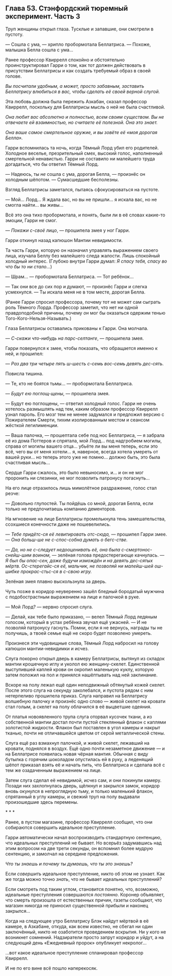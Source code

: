 ﻿## Глава 53. Стэнфордский тюремный эксперимент. Часть 3

Труп женщины открыл глаза. Тусклые и запавшие, они смотрели в пустоту.

— Сошла с ума, — хрипло пробормотала Беллатриса. — Похоже, малышка Белла сошла с ума...

Ранее профессор Квиррелл спокойно и обстоятельно проинструктировал Гарри о том, как тот должен действовать в присутствии Беллатрисы и как создать требуемый образ в своей голове.

*Вы посчитали удобным, а может, просто забавным, заставить Беллатрису влюбиться в вас, чтобы сделать её своей верной слугой.*

Эта любовь должна была пережить Азкабан, сказал профессор Квиррелл, поскольку для Беллатрисы мысль о ней не была счастливой.

*Она любит вас абсолютно и полностью, всем своим существом. Вы не отвечаете ей взаимностью, но считаете её полезной. Она это знает.*

*Она ваше самое смертельное оружие, и вы зовёте её «моя дорогая Белла».*

Гарри вспомнилась та ночь, когда Тёмный Лорд убил его родителей. Холодное веселье, презрительный смех, высокий голос, наполненный смертельной ненавистью. Гарри не составило ни малейшего труда догадаться, что бы ответил Тёмный Лорд.

— Надеюсь, ты *не* сошла с ума, дорогая Белла, — произнёс он холодным шёпотом. — Сумасшедшие бесполезны.

Взгляд Беллатрисы заметался, пытаясь сфокусироваться на пустоте.

— Мой... Лорд... Я ждала вас, но вы не пришли... я искала вас, но не смогла найти... вы живы...

Всё это она тихо пробормотала, и понять, были ли в её словах какие-то эмоции, Гарри не смог.

— *Покажи с-своё лицо*, — прошипела змея у ног Гарри.

Гарри откинул назад капюшон Мантии невидимости.

Та часть Гарри, которую он назначил управлять выражением своего лица, изучала Беллу без малейшего следа жалости. Лишь спокойный холодный интерес. (Глубоко внутри Гарри думал: *Я спасу тебя, спасу во что бы то ни стало...*)

— Шрам... — пробормотала Беллатриса. — Тот ребёнок...

— Так они все до сих пор и думают, — произнёс Гарри и слегка усмехнулся. — Ты искала меня не в том месте, дорогая Белла.

(Ранее Гарри спросил профессора, почему тот не может сам сыграть роль Тёмного Лорда. Профессор заметил, что нет ни одной правдоподобной причины, почему *он* мог бы оказаться одержим тенью Того-Кого-Нельзя-Называть.)

Глаза Беллатрисы оставались прикованы к Гарри. Она молчала.

*— С-скажи что-нибудь на парс-селтанге*, — прошипела змея.

Гарри повернулся к змее, чтобы показать, что обращается именно к ней, и прошипел:

— *Раз два три четыре пять ш-шесть с-семь вос-семь девять дес-сять.*

Повисла тишина.

— Те, кто не боятся тьмы... — пробормотала Беллатриса.

— *Будут ею поглощ-щены*, — прошипела змея.

— Будут ею поглощены, — ответил холодный голос. Гарри не очень хотелось размышлять над тем, каким образом профессор Квиррелл узнал пароль. Его мозг тем не менее задумался и предложил версию с Пожирателем Смерти, тихим изолированным местом и сеансом жёсткой легилименции.

— Ваша палочка, — прошептала себе под нос Беллатриса, — я забрала её из дома Поттеров и спрятала, мой Лорд... под надгробием могилы, справа от могилы вашего отца... убьёте ли вы меня теперь, если это всё, чего вы от меня хотели... я, наверное, всегда хотела умереть от вашей руки... но теперь этого уже не помню... должно быть, это была счастливая мысль...

Сердце Гарри сжалось, это было невыносимо, и... и он не мог проронить ни слезинки, не мог позволить патронусу погаснуть...

На его лице отразилось лишь мимолётное раздражение, голос стал резче:

— Довольно глупостей. Ты пойдёшь со мной, дорогая Белла, если только не предпочитаешь компанию дементоров.

На мгновение на лице Беллатрисы промелькнула тень замешательства, ссохшиеся конечности даже не пошевелились.

— *Тебе придётс-ся её левитировать отс-сюда,* — прошипел Гарри змее. — *Она больш-ше не с-спос-собна думать о бегс-стве.*

— *Да,* *но не с-следует недооценивать её, она была с-смертонос-снейш-шим воином,* — зелёная голова предостерегающе качнулась. — *Я был бы опас-сен, даже будучи измождён и на девять дес-сятых мёртв. Ос-стерегайс-ся её, мальчик, не позволяй ни малейш-шей ош-шибке прокрас-стьс-ся в с-свою игру.*

Зелёная змея плавно выскользнула за дверь.

Чуть позже в коридор неуверенно зашёл бледный бородатый мужчина с подобострастным выражением на лице и палочкой в руке.

— Мой Лорд? — нервно спросил слуга.

— Делай, как тебе было приказано, — велел Тёмный Лорд ледяным голосом, который в устах ребёнка звучал ещё ужасней. — И не позволяй патронусу гаснуть. Помни, если я не вернусь, награды ты не получишь, а твоей семье ещё не скоро будет позволено умереть.

Произнеся эти чудовищные слова, Тёмный Лорд набросил на голову капюшон мантии-невидимки и исчез.

Слуга покорно открыл дверь в камеру Беллатрисы, вытянул из складок мантии крошечную иглу и уколол ею женщину-скелет. Единственной выступившей каплей крови он окропил маленькую куклу, которую затем положил на пол и принялся нашёптывать над ней заклинание.

Вскоре на полу лежал ещё один неподвижный обтянутый кожей скелет. После этого слуга на секунду заколебался, и пустота рядом с ним нетерпеливо прошипела приказ. Слуга направил на Беллатрису волшебную палочку и произнёс одно слово — живой скелет на кровати стал голым, а скелет на полу облачился в её выцветшие одеяния.

От платья новоявленного трупа слуга оторвал кусочек ткани, а из собственной мантии достал почти пустой стеклянный флакон с каплями золотистой жидкости. Флакон был поставлен в угол камеры и накрыт тканью, почти не отличавшейся цветом от серой металлической стены.

Слуга ещё раз взмахнул палочкой, и живой скелет, лежавший на кровати, поднялся в воздух. Ещё одно почти незаметное движение — и на Беллатрисе появилась новая чёрная мантия. Обычная с виду бутылка с горячим шоколадом опустилась ей в руку, а леденящий шёпот приказал взять её и начать пить, что Беллатриса и сделала всё с тем же озадаченным выражением на лице.

Затем слуга сделал её невидимой, исчез сам, и они покинули камеру. Позади них захлопнулась дверь, щёлкнул и закрылся замок, коридор вновь окунулся в непроглядную тьму, и только маленький флакон, спрятанный в углу камеры, и свежий труп на полу выдавали произошедшие здесь перемены.

\* \* \*

Ранее, в пустом магазине, профессор Квиррелл сообщил, что они собираются совершить идеальное преступление.

Гарри автоматически начал воспроизводить стандартную сентенцию, что идеальных преступлений не бывает. Но всерьёз задумавшись над этим вопросом на две трети секунды, он вспомнил более мудрую сентенцию, и замолчал на середине предложения.

*Что ты знаешь и почему ты думаешь, что ты это знаешь?*

Если *совершить* идеальное преступление, никто об этом не узнает. Как же тогда можно точно *знать*, что не бывает идеальных преступлений?

Если смотреть под таким углом, становится понятно, что, возможно, идеальные преступления совершаются *постоянно*. Коронер объявляет, что смерть произошла от естественных причин, газеты сообщают, что магазин никогда не приносил существенной прибыли и наконец закрылся...

Когда на следующее утро Беллатрису Блэк найдут мёртвой в её камере, в Азкабане, откуда, как всем известно, не сбегал ни один заключённый, никто не озаботится проведением вскрытия. Ни у кого не возникнет сомнений. Надзиратели просто запрут коридор и уйдут, а на следующий день «Ежедневный пророк» опубликует некролог...

...вот какое идеальное преступление спланировал профессор Квиррелл.

И не по его вине всё пошло наперекосяк.

